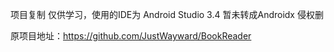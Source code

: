 项目复制 仅供学习，使用的IDE为 Android Studio 3.4 暂未转成Androidx 侵权删

原项目地址：https://github.com/JustWayward/BookReader
